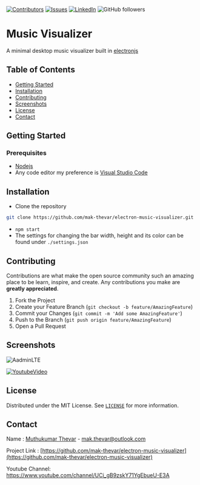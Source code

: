 [![Contributors][contributors-shield]][contributors-url]
[![Issues][issues-shield]][issues-url]
[![LinkedIn][linkedin-shield]][linkedin-url]
![GitHub followers](https://img.shields.io/github/followers/mak-thevar?label=Follow&style=social)

# Music Visualizer
A minimal desktop music visualizer built in [electronjs](https://www.electronjs.org/)

## Table of Contents
* [Getting Started](#getting-started)
* [Installation](#installation)
* [Contributing](#contributing)
* [Screenshots](#Screenshots)
* [License](#license)
* [Contact](#contact)



## Getting Started
### Prerequisites
- [Nodejs](https://nodejs.org/en/download/)
- Any code editor my preference is [Visual Studio Code](https://code.visualstudio.com/)


## Installation

- Clone the repository
```sh
git clone https://github.com/mak-thevar/electron-music-visualizer.git
```
- ```npm start```
- The settings for changing the bar width, height and its color can be found under ```./settings.json```


## Contributing

Contributions are what make the open source community such an amazing place to be learn, inspire, and create. Any contributions you make are **greatly appreciated**.

1. Fork the Project
2. Create your Feature Branch (`git checkout -b feature/AmazingFeature`)
3. Commit your Changes (`git commit -m 'Add some AmazingFeature'`)
4. Push to the Branch (`git push origin feature/AmazingFeature`)
5. Open a Pull Request


## Screenshots
![AadminLTE](https://i.imgur.com/Gbiiy38.gif)

[![YoutubeVideo](https://img.youtube.com/vi/Sz8xRJpXv78/0.jpg)](https://www.youtube.com/watch?v=Sz8xRJpXv78)


<!-- LICENSE -->
## License

Distributed under the MIT License. See [`LICENSE`](https://github.com/mak-thevar/electron-music-visualizer/blob/main/LICENSE) for more information.

<!-- CONTACT -->
## Contact

Name : [Muthukumar Thevar](#) - mak.thevar@outlook.com

Project Link : [https://github.com/mak-thevar/electron-music-visualizer](https://github.com/mak-thevar/electron-music-visualizer)

Youtube Channel: https://www.youtube.com/channel/UCi_gB9zskY71YgEbueU-E3A


[contributors-shield]: https://img.shields.io/github/contributors/mak-thevar/electron-music-visualizer.svg?style=flat-square
[contributors-url]: https://github.com/mak-thevar/electron-music-visualizer/graphs/contributors

[issues-shield]: https://img.shields.io/github/issues/mak-thevar/electron-music-visualizer.svg?style=flat-square
[issues-url]: https://github.com/mak-thevar/electron-music-visualizer/issues
[linkedin-shield]: https://img.shields.io/badge/-LinkedIn-black.svg?style=flat-square&logo=linkedin&colorB=555
[linkedin-url]: https://www.linkedin.com/in/mak11/
